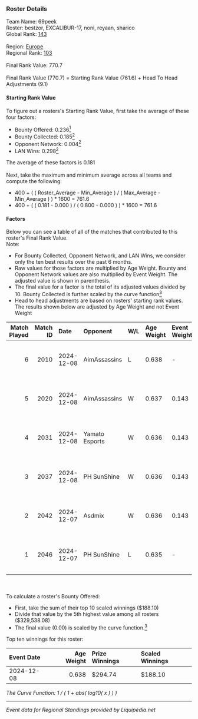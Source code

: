 ### Roster Details<br />
Team Name: 69peek<br />
Roster: bestzor, EXCALIBUR-17, noni, reyaan, sharico<br />
Global Rank: [143](../standings_global.md)<br />
<br />
Region: [Europe]( ../standings_europe.md)<br />
Regional Rank: [103]( ../standings_europe.md)<br />
<br />
Final Rank Value:  770.7<br />
<br />
Final Rank Value (770.7) = Starting Rank Value (761.6) + Head To Head Adjustments (9.1)<br />

#### Starting Rank Value<br />
To figure out a rosters's Starting Rank Value, first take the average of these four factors:<br />
- Bounty Offered: 0.236[<sup>1</sup>](#table2)
- Bounty Collected: 0.185[<sup>2</sup>](#table1)
- Opponent Network: 0.004[<sup>2</sup>](#table1)
- LAN Wins: 0.298[<sup>2</sup>](#table1)

The average of these factors is 0.181<br />
<br />
Next, take the maximum and minimum average across all teams and compute the following:<br />
- 400 + ( ( Roster_Average - Min_Average ) / ( Max_Average - Min_Average ) ) * 1600 = 761.6
- 400 + ( ( 0.181 - 0.000 ) / ( 0.800 - 0.000 ) ) * 1600 = 761.6


#### Factors<br />
Below you can see a table of all of the matches that contributed to this roster's Final Rank Value.<br />
Note:<br />

- For Bounty Collected, Opponent Network, and LAN Wins, we consider only the ten best results over the past 6 months.
- Raw values for those factors are multiplied by Age Weight. Bounty and Opponent Network values are also multiplied by Event Weight. The adjusted value is shown in parenthesis.
- The final value for a factor is the total of its adjusted values divided by 10. Bounty Collected is further scaled by the curve function[<sup>3</sup>](#curveFunction)
- Head to head adjustments are based on rosters' starting rank values. The results shown below are adjusted by Age Weight and not Event Weight
<span id="table1"></span><br />


| Match Played | Match ID | Date       | Opponent       | W/L | Age Weight | Event Weight | Bounty Collected | Opponent Network | LAN Wins  | H2H Adj. | Roster                                       |
| -: | -: | :- | :- | :- | :- | :- | :- | :- | :- | -: | :- |
|            6 |     2010 | 2024-12-08 | AimAssassins   | L   | 0.638      | -            | -                | -                | -         |    -5.76 | bestzor, EXCALIBUR-17, noni, reyaan, sharico |
|            5 |     2020 | 2024-12-08 | AimAssassins   | W   | 0.637      | 0.143        | 0.004 (0.000)    | 0.238 (0.022)    | 1 (0.637) |    14.62 | bestzor, EXCALIBUR-17, noni, reyaan, sharico |
|            4 |     2031 | 2024-12-08 | Yamato Esports | W   | 0.636      | 0.143        | 0.000 (0.000)    | 0.060 (0.005)    | 1 (0.636) |     3.69 | bestzor, EXCALIBUR-17, noni, reyaan, sharico |
|            3 |     2037 | 2024-12-08 | PH SunShine    | W   | 0.636      | 0.143        | 0.000 (0.000)    | 0.060 (0.005)    | 1 (0.636) |     5.16 | bestzor, EXCALIBUR-17, noni, reyaan, sharico |
|            2 |     2042 | 2024-12-07 | Asdmix         | W   | 0.636      | 0.143        | 0.000 (0.000)    | 0.090 (0.008)    | 1 (0.636) |     6.40 | bestzor, EXCALIBUR-17, noni, reyaan, sharico |
|            1 |     2046 | 2024-12-07 | PH SunShine    | L   | 0.635      | -            | -                | -                | -         |   -15.04 | bestzor, EXCALIBUR-17, noni, reyaan, sharico |

<br />
<span id="table2"></span><br />
To calculate a roster's Bounty Offered:<br />

- First, take the sum of their top 10 scaled winnings ($188.10)
- Divide that value by the 5th highest value among all rosters ($329,538.08)
- The final value (0.00) is scaled by the curve function.[<sup>3</sup>](#curveFunction)

Top ten winnings for this roster:<br />

| Event Date | Age Weight | Prize Winnings | Scaled Winnings |
| :- | -: | :- | :- |
| 2024-12-08 |      0.638 | $294.74        | $188.10         |


<span id="curveFunction"></span>_The Curve Function: 1 / ( 1 + abs( log10( x ) ) )_<br />

---
_Event data for Regional Standings provided by Liquipedia.net_<br />

